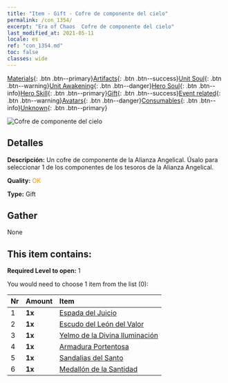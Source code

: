 ```yaml
---
title: "Item - Gift - Cofre de componente del cielo"
permalink: /con_1354/
excerpt: "Era of Chaos  Cofre de componente del cielo"
last_modified_at: 2021-05-11
locale: es
ref: "con_1354.md"
toc: false
classes: wide
---
```

 [Materials](/ItemsES/){: .btn .btn--primary}[Artifacts](/ItemsES/Artifacts/){: .btn .btn--success}[Unit Soul](/ItemsES/UnitSoul/){: .btn .btn--warning}[Unit Awakening](/ItemsES/UnitAwakening/){: .btn .btn--danger}[Hero Soul](/ItemsES/HeroSoul/){: .btn .btn--info}[Hero Skill](/ItemsES/HeroSkill/){: .btn .btn--primary}[Gift](/ItemsES/Gift/){: .btn .btn--success}[Event related](/ItemsES/Events/){: .btn .btn--warning}[Avatars](/ItemsES/Avatars/){: .btn .btn--danger}[Consumables](/ItemsES/Consumables/){: .btn .btn--info}[Unknown](/ItemsES/Unknown/){: .btn .btn--primary}

 ![Cofre de componente del cielo](/images/t/i_906031.png)

## Detalles
 **Descripción:** Un cofre de componente de la Alianza Angelical. Úsalo para seleccionar 1 de los componentes de los tesoros de la Alianza Angelical.

 **Quality:** <span style="color: #FF8C00">OK</span>

 **Type:** Gift

## Gather

  None

## This item contains:

 **Required Level to open:** 1

 You would need to choose 1 item from the list (0):

  | Nr | Amount |     Item    |
  |:---|:-------|:------------|
  | 1 |  **1x** | [Espada del Juicio](/ItemsES/art_150/) |  | 
  | 2 |  **1x** | [Escudo del León del Valor](/ItemsES/art_151/) |  | 
  | 3 |  **1x** | [Yelmo de la Divina Iluminación](/ItemsES/art_152/) |  | 
  | 4 |  **1x** | [Armadura Portentosa](/ItemsES/art_153/) |  | 
  | 5 |  **1x** | [Sandalias del Santo](/ItemsES/art_154/) |  | 
  | 6 |  **1x** | [Medallón de la Santidad](/ItemsES/art_155/) |  | 
